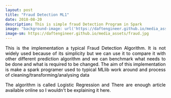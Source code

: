 ```yaml
---
layout: post
title: "Fraud Detection ML1"
date: 2018-08-20
description: This is simple fraud Detection Program in Spark
image: "background-image: url('https://daftengineer.github.io/media_assets/fraud.jpg');"
image-sm: https://daftengineer.github.io/media_assets/fraud.jpg
---
```


<div style="color:black;"><p></p>
<p style="text-align:justify;">This is the implementation a typical Fraud Detection Algorithm. It is not widely used because of its simplicity but we can use it to compare it with other different prediction algorithm and we can benchmark what needs to be done and what is required to be changed. The aim of this implementation is make a spark programer used to typical MLlib work around and process of cleaning/transforming/analysing data</p>
<p style="text-align:justify;">The algorithm is called Logistic Regression and There are enough article available online so I wouldn't be explaining it here.</p>
<p style="text-align:justify;"></p>
<p>&nbsp;</p>
</div>
